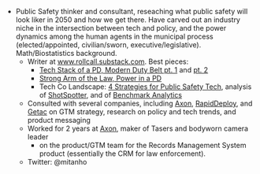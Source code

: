 - Public Safety thinker and consultant, reseaching what public safety will look liker in 2050 and how we get there. Have carved out an industry niche in the intersection between tech and policy, and the power dynamics among the human agents in the municipal process (elected/appointed, civilian/sworn, executive/legislative). Math/Biostatistics background.
    - Writer at www.rollcall.substack.com. Best pieces:
        - [Tech Stack of a PD, Modern Duty Belt pt. 1](https://rollcall.substack.com/p/tech-stack-and-workflows-today) and [pt. 2](https://rollcall.substack.com/p/human-infrastructure-week)
        - [Strong Arm of the Law, Power in a PD](https://rollcall.substack.com/p/the-strong-arm-of-the-law)
        - Tech Co Landscape: [4 Strategies for Public Safety Tech](https://rollcall.substack.com/p/the-4-strategies-in-public-safety), analysis of [ShotSpotter](https://rollcall.substack.com/p/lessons-from-shotspotter-subscribers), and of [Benchmark Analytics](https://rollcall.substack.com/p/analyzing-benchmark)
    - Consulted with several companies, including [Axon](https://www.axon.com/), [RapidDeploy](https://www.rapiddeploy.com/), and [Getac](https://publicsafety.getac.com/) on GTM strategy, research on policy and tech trends, and product messaging
    - Worked for 2 years at [Axon](https://www.axon.com/), maker of Tasers and bodyworn camera leader
        - on the product/GTM team for the Records Management System product (essentially the CRM for law enforcement). 
    - Twitter: @mitanho
